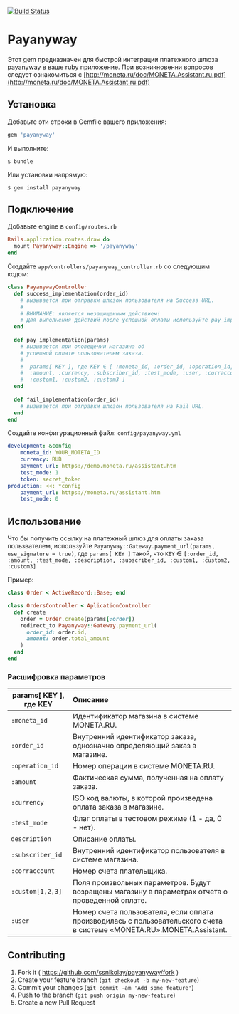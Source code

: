 [![Build Status](https://travis-ci.org/ssnikolay/payanyway.svg?branch=master)](https://travis-ci.org/ssnikolay/payanyway)
# Payanyway

Этот gem предназначен для быстрой интеграции платежного шлюза [payanyway](http://payanyway.ru) в ваше ruby приложение.
При возникновенни вопросов следует ознакомиться с [http://moneta.ru/doc/MONETA.Assistant.ru.pdf](http://moneta.ru/doc/MONETA.Assistant.ru.pdf)
## Установка

Добавьте эти строки в Gemfile вашего приложения:

```ruby
gem 'payanyway'
```

И выполните:

    $ bundle

Или установки напрямую:

    $ gem install payanyway

## Подключение

Добавьте engine в `config/routes.rb`
```ruby
Rails.application.routes.draw do
  mount Payanyway::Engine => '/payanyway'
end
```

Создайте `app/controllers/payanyway_controller.rb` со следующим кодом:

```ruby
class PayanywayController
  def success_implementation(order_id)
    # вызывается при отправки шлюзом пользователя на Success URL.
    #
    # ВНИМАНИЕ: является незащищенным действием!
    # Для выполнения действий после успешной оплаты используйте pay_implementation
  end
  
  def pay_implementation(params)
    # вызывается при оповещении магазина об 
    # успешной оплате пользователем заказа.
    #
    #  params[ KEY ], где KEY ∈ [ :moneta_id, :order_id, :operation_id,
    #  :amount, :currency, :subscriber_id, :test_mode, :user, :corraccount,
    #  :custom1, :custom2, :custom3 ]
  end
  
  def fail_implementation(order_id)
    # вызывается при отправки шлюзом пользователя на Fail URL.
  end
end
```

Создайте конфигурационный файл: `config/payanyway.yml`


```yml
development: &config
    moneta_id: YOUR_MOTETA_ID
    currency: RUB
    payment_url: https://demo.moneta.ru/assistant.htm
    test_mode: 1
    token: secret_token
production: <<: *config
    payment_url: https://moneta.ru/assistant.htm
    test_mode: 0
```
## Использование

Что бы получить ссылку на платежный шлюз для оплаты заказа пользвателем, используйте `Payanyway::Gateway.payment_url(params, use_signature = true)`, где `params[ KEY ]` такой, что `KEY` ∈ `[:order_id, :amount, :test_mode, :description, :subscriber_id, :custom1, :custom2, :custom3]`

Пример:
```ruby
class Order < ActiveRecord::Base; end

class OrdersController < AplicationController
  def create
    order = Order.create(params[:order])
    redirect_to Payanyway::Gateway.payment_url(
      order_id: order.id,
      amount: order.total_amount
    )
  end
end
```

### Расшифровка параметров

 params[ KEY ], где KEY    | Описание
--------------------------|:-----------------------------------------------------------
 `:moneta_id`              | Идентификатор магазина в системе MONETA.RU.
 `:order_id`               | Внутренний идентификатор заказа, однозначно определяющий заказ в магазине.
 `:operation_id`           | Номер операции в системе MONETA.RU.
 `:amount`                 | Фактическая сумма, полученная на оплату заказа.
 `:currency`               | ISO код валюты, в которой произведена оплата заказа в магазине.
 `:test_mode`              | Флаг оплаты в тестовом режиме (1 - да, 0 - нет).
 `description`             | Описание оплаты.
 `:subscriber_id`          | Внутренний идентификатор пользователя в системе магазина.
 `:corraccount`            | Номер счета плательщика.
 `:custom[1,2,3]`          | Поля произвольных параметров. Будут возращены магазину в параметрах отчета о проведенной оплате.
 `:user`                   | Номер счета пользователя, если оплата производилась с пользовательского счета в системе «MONETA.RU».MONETA.Assistant.

## Contributing

1. Fork it ( https://github.com/ssnikolay/payanyway/fork )
2. Create your feature branch (`git checkout -b my-new-feature`)
3. Commit your changes (`git commit -am 'Add some feature'`)
4. Push to the branch (`git push origin my-new-feature`)
5. Create a new Pull Request
